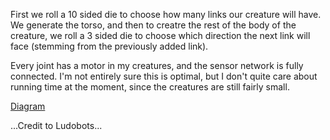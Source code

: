First we roll a 10 sided die to choose how many links our creature will have. We generate the torso, and then to creatre
the rest of the body of the creature, we roll a 3 sided die to choose which direction the next link will face (stemming from the previously added link).

Every joint has a motor in my creatures, and the sensor network is fully connected. I'm not entirely sure this is optimal, but I don't quite care about running time at the moment, since the creatures are still fairly small.


[Diagram](https://imgur.com/0QQSdsr)

...Credit to Ludobots...